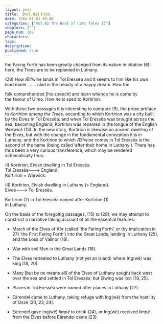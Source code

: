 ```yaml
---
layout: post
title: 【Vol.02】P308.
date: 1984-01-01 05:08
categories: ["Vol.02 The Book of Lost Tales II"]
chapters: [""]
page_num: 308
characters: 
tags: 
description: 
published: true
---
```


<p style="text-indent: 0;">
the Faring Forth has been greatly changed from its nature in citation (6): here, the Trees are to be replanted in Luthany.
</p>

(28)   How Ælfwine lands in Tol Eressëa and it seems to him like his own<BR>land made ....... clad in the beauty of a happy dream. How the

folk comprehended [his speech] and learn whence he is come by<BR>the favour of Ulmo. How he is sped to Kortirion.

With these two passages it is interesting to compare (9), the prose preface to <I>Kortirion among the Trees, </I>according to which Kortirion was a city built by the Elves in Tol Eressëa; and when Tol Eressëa was brought across the sea, becoming England, Kortirion was renamed in the tongue of the English <I>Warwick </I>(13). In the new story, Kortirion is likewise an ancient dwelling of the Elves, but with the change in the fundamental conception it is in Luthany; and the Kortirion to which Ælfwine comes in Tol Eressëa is the second of the name (being called ‘after their home in Luthany’). There has thus been a very curious transference, which may be rendered schematically thus:

(I)    Kortirion, Elvish dwelling in Tol Eressëa.<BR>Tol Eressëa———> England.<BR>Kortirion = Warwick.

(II)    Kortirion, Elvish dwelling in Luthany (> England).<BR>Elves———> Tol Eressëa.

Kortirion (2) in Tol Eressëa named after Kortirion (1)<BR>in Luthany.

On the basis of the foregoing passages, (15) to (28), we may attempt to<BR>construct a narrative taking account of all the essential features:

-   March of the Elves of Kôr (called ‘the Faring Forth’, or (by implication in 27) ‘the First Faring Forth’) into the Great Lands, landing in Luthany (25), and the Loss of Valinor (18).

-  War with evil Men in the Great Lands (18).

-   The Elves retreated to Luthany (not yet an island) where Ing(wë) was king (18, 20).

-   Many [but by no means all] of the Elves of Luthany sought back west over the sea and settled in Tol Eressëa; but Elwing was lost (18, 25).

-   Places in Tol Eressëa were named after places in Luthany (27).

-   Eärendel came to Luthany, taking refuge with Ing(wë) from the hostility of Ossë (20, 23, 24).

-   Eärendel gave Ing(wë) <I>limpë </I>to drink (24), <I>or </I>Ing(wë) received <I>limpë </I>from the Elves before Eärendel came (23).

